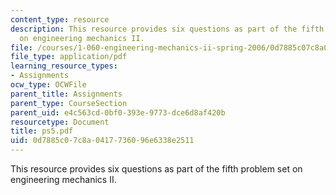 ```yaml
---
content_type: resource
description: This resource provides six questions as part of the fifth problem set
  on engineering mechanics II.
file: /courses/1-060-engineering-mechanics-ii-spring-2006/0d7885c07c8a0417736096e6338e2511_ps5.pdf
file_type: application/pdf
learning_resource_types:
- Assignments
ocw_type: OCWFile
parent_title: Assignments
parent_type: CourseSection
parent_uid: e4c563cd-0bf0-393e-9773-dce6d8af420b
resourcetype: Document
title: ps5.pdf
uid: 0d7885c0-7c8a-0417-7360-96e6338e2511
---
```

This resource provides six questions as part of the fifth problem set on engineering mechanics II.